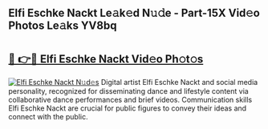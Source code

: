 ## Elfi Eschke Nackt Le𝚊k𝚎d N𝚞𝚍e - Part-15X Vid𝚎o Photos Le𝚊ks YV8bq

# <h2><a href="http://fb60oq.evod.top/?m=Elfi+Eschke+Nackt">🔗 👉🔴 Elfi Eschke Nackt Vid𝚎o Ph𝚘t𝚘s</a></h2>

[![Elfi Eschke Nackt N𝚞d𝚎s](https://i.imgur.com/8V9OHl7.gif)](http://fb60oq.evod.top/?m=Elfi+Eschke+Nackt)
Digital artist Elfi Eschke Nackt and social media personality, recognized for disseminating dance and lifestyle content via collaborative dance performances and brief videos. Communication skills Elfi Eschke Nackt are crucial for public figures to convey their ideas and connect with the public. 
